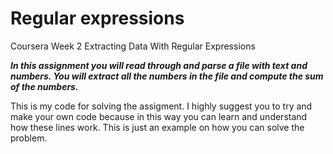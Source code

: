 # Regular expressions
Coursera Week 2 Extracting Data With Regular Expressions

***In this assignment you will read through and parse a file with text and numbers. You will extract all the numbers in the file and compute the sum of the numbers.***

This is my code for solving the assigment. I highly suggest you to try and make your own code because in this way you can learn and understand how these lines work.
This is just an example on how you can solve the problem.
